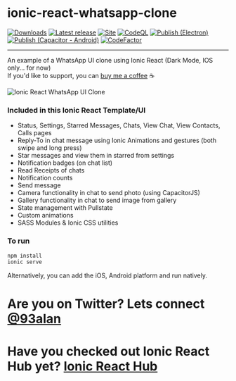 # ionic-react-whatsapp-clone


[![Downloads](https://img.shields.io/github/downloads/nguoianphu/ionic-react-whatsapp-clone/total.svg?style=flat)](https://GitHub.com/nguoianphu/ionic-react-whatsapp-clone/releases/) [![Latest release](https://img.shields.io/github/release/nguoianphu/ionic-react-whatsapp-clone.svg?style=flat)](https://GitHub.com/nguoianphu/ionic-react-whatsapp-clone/releases/) [![Site](https://github.com/nguoianphu/ionic-react-whatsapp-clone/actions/workflows/build.yml/badge.svg)](https://github.com/nguoianphu/ionic-react-whatsapp-clone/actions/workflows/build.yml) [![CodeQL](https://github.com/nguoianphu/ionic-react-whatsapp-clone/actions/workflows/codeql-analysis.yml/badge.svg)](https://github.com/nguoianphu/ionic-react-whatsapp-clone/actions/workflows/codeql-analysis.yml) [![Publish (Electron)](<https://github.com/nguoianphu/ionic-react-whatsapp-clone/actions/workflows/Publish%20(Electron).yml/badge.svg?branch=main>)](<https://github.com/nguoianphu/ionic-react-whatsapp-clone/actions/workflows/Publish%20(Electron).yml>) [![Publish (Capacitor - Android)](<https://github.com/nguoianphu/ionic-react-whatsapp-clone/actions/workflows/Publish%20(Capacitor%20-%20Android).yml/badge.svg>)](<https://github.com/nguoianphu/ionic-react-whatsapp-clone/actions/workflows/Publish%20(Capacitor%20-%20Android).yml>) [![CodeFactor](https://www.codefactor.io/repository/github/nguoianphu/ionic-react-whatsapp-clone/badge)](https://www.codefactor.io/repository/github/nguoianphu/ionic-react-whatsapp-clone)

---

An example of a WhatsApp UI clone using Ionic React (Dark Mode, IOS only... for now)
<br />
If you'd like to support, you can <a className="link" href="https://www.buymeacoffee.com/ionicreacthub" target="_blank" rel="noopener">buy me a coffee</a> ☕️

![Ionic React WhatsApp UI Clone](https://repository-images.githubusercontent.com/377881498/918f0300-d3a7-11eb-8600-1063361aaeb7)

### Included in this Ionic React Template/UI
* Status, Settings, Starred Messages, Chats, View Chat, View Contacts, Calls pages
* Reply-To in chat message using Ionic Animations and gestures (both swipe and long press)
* Star messages and view them in starred from settings
* Notification badges (on chat list)
* Read Receipts of chats
* Notification counts
* Send message
* Camera functionality in chat to send photo (using CapacitorJS)
* Gallery functionality in chat to send image from gallery
* State management with Pullstate
* Custom animations
* SASS Modules & Ionic CSS utilities

### To run

```javascript
npm install
ionic serve
```

Alternatively, you can add the iOS, Android platform and run natively.

# Are you on Twitter? Lets connect [@93alan](https://twitter.com/93alan)
# Have you checked out Ionic React Hub yet? [Ionic React Hub](https://ionicreacthub.com)
